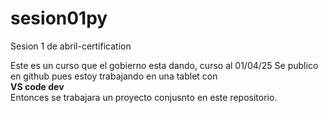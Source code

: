 # sesion01py
Sesion 1 de abril-certification

Este es un curso que el gobierno esta dando, curso al 01/04/25
Se publico en github pues estoy trabajando en una tablet con 
<br>
**VS code dev** 
<br>
Entonces se trabajara un proyecto conjusnto en este repositorio. 